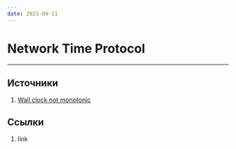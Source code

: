 ```yaml
---
date: 2023-09-11
---
```

# Network Time Protocol



---

## Источники

1. [Wall clock not monotonic](https://martinfowler.com/articles/patterns-of-distributed-systems/time-bound-lease.html#wall-clock-not-monotonic)

## Ссылки

1. link
